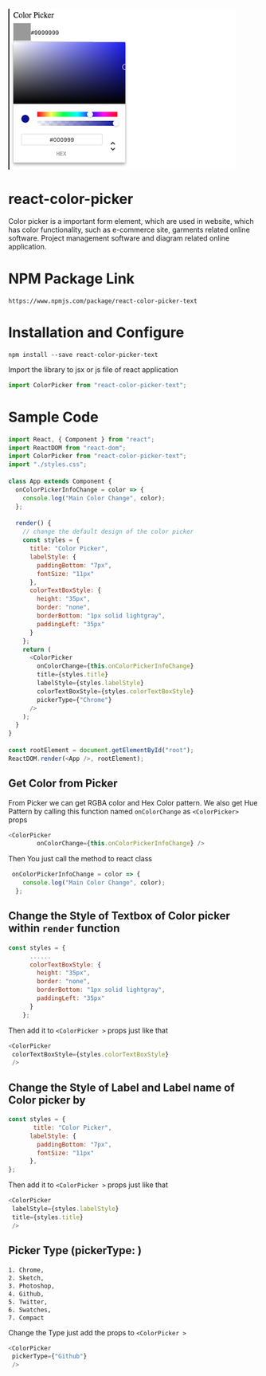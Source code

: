 ![React Color Picker](https://github.com/tariqulislam/react-color-picker/blob/master/pick_image.png)
# react-color-picker
Color picker is a important form element, which are used in website, which has color functionality, such as e-commerce site, garments related online software. Project management software and diagram related online application.

# NPM Package Link

```
https://www.npmjs.com/package/react-color-picker-text
```

# Installation and Configure

```
npm install --save react-color-picker-text
```

Import the library to jsx or js file of react application

```javascript
import ColorPicker from "react-color-picker-text";
```

# Sample Code
```javascript
import React, { Component } from "react";
import ReactDOM from "react-dom";
import ColorPicker from "react-color-picker-text";
import "./styles.css";

class App extends Component {
  onColorPickerInfoChange = color => {
    console.log("Main Color Change", color);
  };

  render() {
    // change the default design of the color picker
    const styles = {
      title: "Color Picker",
      labelStyle: {
        paddingBottom: "7px",
        fontSize: "11px"
      },
      colorTextBoxStyle: {
        height: "35px",
        border: "none",
        borderBottom: "1px solid lightgray",
        paddingLeft: "35px"
      }
    };
    return (
      <ColorPicker
        onColorChange={this.onColorPickerInfoChange}
        title={styles.title}
        labelStyle={styles.labelStyle}
        colorTextBoxStyle={styles.colorTextBoxStyle}
        pickerType={"Chrome"}
      />
    );
  }
}

const rootElement = document.getElementById("root");
ReactDOM.render(<App />, rootElement);
```
## Get Color from Picker 
From Picker we can get RGBA color and Hex Color pattern. We also get Hue Pattern by calling this function
named `onColorChange` as `<ColorPicker>` props

```javascript
<ColorPicker
        onColorChange={this.onColorPickerInfoChange} />
```
Then You just call the method to react class
```javascript
 onColorPickerInfoChange = color => {
    console.log("Main Color Change", color);
  };
```

## Change the Style of Textbox of Color picker within `render` function

```javascript
const styles = {
      ......
      colorTextBoxStyle: {
        height: "35px",
        border: "none",
        borderBottom: "1px solid lightgray",
        paddingLeft: "35px"
      }
    };
```
Then add it to `<ColorPicker >` props just like that

```javascript
<ColorPicker
 colorTextBoxStyle={styles.colorTextBoxStyle}
 />
```

## Change the Style of Label and Label name of Color picker by

```javascript
const styles = {
       title: "Color Picker",
      labelStyle: {
        paddingBottom: "7px",
        fontSize: "11px"
      },
};
```
Then add it to `<ColorPicker >` props just like that

```javascript
<ColorPicker
 labelStyle={styles.labelStyle}
 title={styles.title}
 />
```



## Picker Type (pickerType: <props>)
```
1. Chrome,
2. Sketch,
3. Photoshop,
4. Github,
5. Twitter,
6. Swatches,
7. Compact
```
Change the Type just add the props to `<ColorPicker >`

```javascript
<ColorPicker
 pickerType={"Github"}
 />
```


